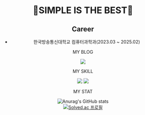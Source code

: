   <div align="center">
  <h1>🔭SIMPLE IS THE BEST🌱</h1>

  ## Career
  - 한국방송통신대학교 컴퓨터과학과(2023.03 ~ 2025.02)
    
  MY BLOG
    
  <a href="https://blog.naver.com/gksqlcxkdns1" target="_blank"><img src="https://img.shields.io/badge/NAVER--BLOG-green?logo=Naver&logoColor=#03C75A"/></a>
  
  MY SKILL
  
  <a href="https://blog.naver.com/gksqlcxkdns1" target="_blank"><img src="https://img.shields.io/badge/Spring--Boot-green?logo=Spring Boot&logoColor=#6DB33F"/></a>
  <a href="https://blog.naver.com/gksqlcxkdns1" target="_blank"><img src="https://img.shields.io/badge/Vue-green?logo=Vue.js&logoColor=#4FC08D"/></a>
    
  MY STAT
    
  ![Anurag's GitHub stats](https://github-readme-stats.vercel.app/api?username=babyslayerr&show_icons=true&theme=transparent)
  <br/>
  [![Solved.ac 프로필](http://mazassumnida.wtf/api/v2/generate_badge?boj=whdghks619)](https://solved.ac/whdghks619)
</div>
<!--
**babyslayerr/babyslayerr** is a ✨ _special_ ✨ repository because its `README.md` (this file) appears on your GitHub profile.

Here are some ideas to get you started:

- 🔭 I’m currently working on ...
- 🌱 I’m currently learning ...
- 👯 I’m looking to collaborate on ...
- 🤔 I’m looking for help with ...
- 💬 Ask me about ...
- 📫 How to reach me: ...
- 😄 Pronouns: ...
- ⚡ Fun fact: ...
-->
